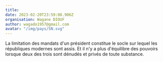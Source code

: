 ```yaml
---
title: 
date: 2023-02-20T23:59:08.906Z
organisation: Wagane DIOUF 
author: wagado1957@gmail.com 
avatar: "/img/pays/SN.svg"
---
```


La limitation des mandats d'un président constitue le socle sur lequel les républiques modernes sont assis. Et il n'y a plus d'équilibre des pouvoirs lorsque deux des trois sont dénudés et privés de toute substance. 